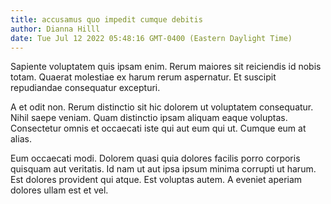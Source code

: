 ```yaml
---
title: accusamus quo impedit cumque debitis
author: Dianna Hilll
date: Tue Jul 12 2022 05:48:16 GMT-0400 (Eastern Daylight Time)
---
```

Sapiente voluptatem quis ipsam enim. Rerum maiores sit reiciendis id nobis totam. Quaerat molestiae ex harum rerum aspernatur. Et suscipit repudiandae consequatur excepturi.

 A et odit non. Rerum distinctio sit hic dolorem ut voluptatem consequatur. Nihil saepe veniam. Quam distinctio ipsam aliquam eaque voluptas. Consectetur omnis et occaecati iste qui aut eum qui ut. Cumque eum at alias.

 Eum occaecati modi. Dolorem quasi quia dolores facilis porro corporis quisquam aut veritatis. Id nam ut aut ipsa ipsum minima corrupti ut harum. Est dolores provident qui atque. Est voluptas autem. A eveniet aperiam dolores ullam est et vel.